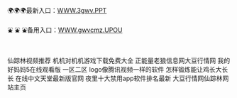 <p>
	🌍🌍🌍最新入口：<a href="http://www.baidu.com/link?url=6MA2SWnO3Raqke39an_0PUxosM6ZrUGzi1BN9tNnlPW&wd">WWW.3gwv.PPT</a> 
	<p>
		⛲
⛲
⛲备用入口：<a href="http://www.baidu.com/link?url=6MA2SWnO3Raqke39an_0PUxosM6ZrUGzi1BN9tNnlPW&wd">WWW.gwvcmz.UPOU</a> 
	</p>
	<p>
		<br />
	</p>
	<p>
		仙踪林视频推荐
机机对机机游戏下载免费大全
正能量老狼信息网大豆行情网
我的好妈妈5在线观看版
一区二区
logo像腾讯视频一样的软件
怎样锻炼能让鸡长大长长
在线中文天堂最新版官网
夜里十大禁用app软件排名最新
大豆行情网仙踪林网站主页
	</p>
